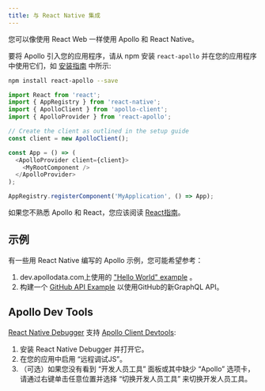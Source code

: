 ```yaml
---
title: 与 React Native 集成
---
```


您可以像使用 React Web 一样使用 Apollo 和 React Native。

要将 Apollo 引入您的应用程序，请从 npm 安装 `react-apollo` 并在您的应用程序中使用它们，如 [安装指南](../essentials/get-started.html) 中所示:

```bash
npm install react-apollo --save
```

```js
import React from 'react';
import { AppRegistry } from 'react-native';
import { ApolloClient } from 'apollo-client';
import { ApolloProvider } from 'react-apollo';

// Create the client as outlined in the setup guide
const client = new ApolloClient();

const App = () => (
  <ApolloProvider client={client}>
    <MyRootComponent />
  </ApolloProvider>
);

AppRegistry.registerComponent('MyApplication', () => App);
```

如果您不熟悉 Apollo 和 React，您应该阅读 [React指南](../index.html)。

<h2 id="examples">示例</h2>

有一些用 React Native 编写的 Apollo 示例，您可能希望参考：

1. dev.apollodata.com上使用的 ["Hello World" example](https://github.com/apollographql/frontpage-react-native-app) 。
2. 构建一个 [GitHub API Example](https://github.com/apollographql/GitHub-GraphQL-API-Example) 以使用GitHub的新GraphQL API。

<h2 id="apollo-dev-tools">Apollo Dev Tools</h2>

[React Native Debugger](https://github.com/jhen0409/react-native-debugger) 支持 [Apollo Client Devtools](https://github.com/apollographql/apollo-client-devtools):

1. 安装 React Native Debugger 并打开它。
2. 在您的应用中启用 “远程调试JS”。
3. （可选）如果您没有看到 “开发人员工具” 面板或其中缺少 “Apollo” 选项卡，请通过右键单击任意位置并选择 “切换开发人员工具” 来切换开发人员工具。
